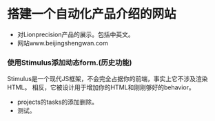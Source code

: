 # 搭建一个自动化产品介绍的网站

* 对Lionprecision产品的展示。包括中英文。
* 网站www.beijingshengwan.com

### 使用Stimulus添加动态form.(历史功能)

Stimulus是一个现代JS框架，不会完全占据你的前端，事实上它不涉及渲染HTML。
相反，它被设计用于增加你的HTML和刚刚够好的behavior。

* projects的tasks的添加删除。
* 测试。

